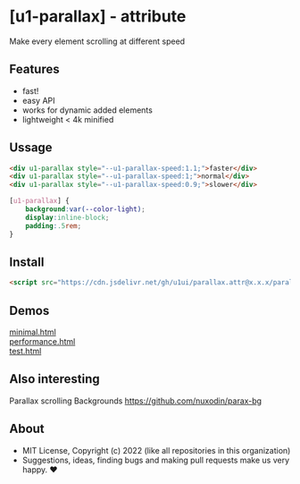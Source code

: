 # [u1-parallax] - attribute
Make every element scrolling at different speed

## Features

- fast!
- easy API
- works for dynamic added elements
- lightweight < 4k minified

## Ussage

```html
<div u1-parallax style="--u1-parallax-speed:1.1;">faster</div>
<div u1-parallax style="--u1-parallax-speed:1;">normal</div>
<div u1-parallax style="--u1-parallax-speed:0.9;">slower</div>
```

```css
[u1-parallax] {
    background:var(--color-light);
    display:inline-block;
    padding:.5rem;
}
```

## Install

```html
<script src="https://cdn.jsdelivr.net/gh/u1ui/parallax.attr@x.x.x/parallax.min.js" type=module>
```

## Demos

[minimal.html](http://gcdn.li/u1ui/parallax.attr@main/tests/minimal.html)  
[performance.html](http://gcdn.li/u1ui/parallax.attr@main/tests/performance.html)  
[test.html](http://gcdn.li/u1ui/parallax.attr@main/tests/test.html)  

## Also interesting

Parallax scrolling Backgrounds
https://github.com/nuxodin/parax-bg

## About

- MIT License, Copyright (c) 2022 <u1> (like all repositories in this organization) <br>
- Suggestions, ideas, finding bugs and making pull requests make us very happy. ♥

